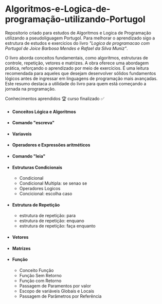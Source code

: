 # Algoritmos-e-Logica-de-programação-utilizando-Portugol
Repositorio criado para estudos  de Algoritmos e Logica de Programação utilizando a pseudoliguagem Portugol.  Para melhorar o  aprendizado sigo a estrutura de estudos e exercicios do livro  *"Logica de programacao com Portugol de Joice Barbosa Mendes e Rafael da Silva Muniz"*.

O livro aborda conceitos fundamentais, como algoritmos, estruturas de controle, repetição, vetores e matrizes. A obra oferece uma abordagem prática, reforçando o aprendizado por meio de exercícios. É uma leitura recomendada para aqueles que desejam desenvolver sólidos fundamentos lógicos antes de ingressar em linguagens de programação mais avançadas. Este resumo destaca a utilidade do livro para quem está começando a jornada na programação.

Conhecimentos aprendidos 🏆
curso finalizado ✅
- #### Conceitos Lógica e Algoritmos
- #### Comando "escreva"
- #### Variaveis
- #### Operadores e Expressões aritméticos 
- #### Comando "leia"
- #### Estruturas Condicionais
  - Condicional
  - Condicional Multipla: se senao se
  - Operadores Logicos
  - Concicional: escolha caso
- #### Estrutura de Repetição
  - estrutura de repetição: para
   - estrutura de repetição: enquano
   - estrutura de repetição: faça enquanto
- #### Vetores
- #### Matrizes
- #### Função
  - Conceito Função
  - Função Sem Retorno
  - Função com Retorno
  - Passagem de Paramentos por valor
  - Escopo de variáveis Globais e Locais
  - Passagem de Parâmetros por Referência 
 


